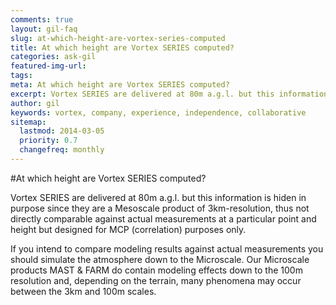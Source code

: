 ```yaml
---
comments: true
layout: gil-faq
slug: at-which-height-are-vortex-series-computed
title: At which height are Vortex SERIES computed?
categories: ask-gil
featured-img-url:
tags:
meta: At which height are Vortex SERIES computed?
excerpt: Vortex SERIES are delivered at 80m a.g.l. but this information is hiden in purpose since they are a Mesoscale product of 3km-resolution
author: gil
keywords: vortex, company, experience, independence, collaborative
sitemap:
  lastmod: 2014-03-05
  priority: 0.7
  changefreq: monthly
---
```


#At which height are Vortex SERIES computed?

Vortex SERIES are delivered at 80m a.g.l. but this information is hiden in purpose since they are a Mesoscale product of 3km-resolution, thus not directly comparable against actual measurements at a particular point and height but designed for MCP (correlation) purposes only.

If you intend to compare modeling results against actual measurements you should simulate the atmosphere down to the Microscale. Our Microscale products MAST & FARM do contain modeling effects down to the 100m resolution and, depending on the terrain, many phenomena may occur between the 3km and 100m scales.